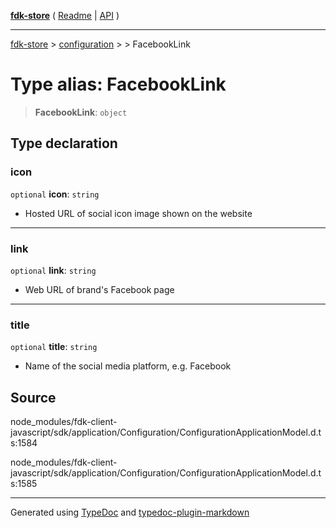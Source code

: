 [**fdk-store**](../../../README.md) ( [Readme](../../../README.md) \| [API](../../../API.md) )

---

[fdk-store](../../../API.md) > [configuration](../../README.md) > [<internal>](../README.md) > FacebookLink

# Type alias: FacebookLink

> **FacebookLink**: `object`

## Type declaration

### icon

`optional` **icon**: `string`

- Hosted URL of social icon image shown on the website

---

### link

`optional` **link**: `string`

- Web URL of brand's Facebook page

---

### title

`optional` **title**: `string`

- Name of the social media platform, e.g. Facebook

## Source

node_modules/fdk-client-javascript/sdk/application/Configuration/ConfigurationApplicationModel.d.ts:1584

node_modules/fdk-client-javascript/sdk/application/Configuration/ConfigurationApplicationModel.d.ts:1585

---

Generated using [TypeDoc](https://typedoc.org/) and [typedoc-plugin-markdown](https://www.npmjs.com/package/typedoc-plugin-markdown)
